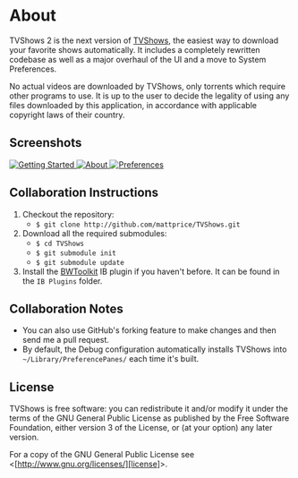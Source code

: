 # About
TVShows 2 is the next version of [TVShows][tvshows], the easiest way to download your favorite shows automatically. It includes a completely rewritten codebase as well as a major overhaul of the UI and a move to System Preferences.

No actual videos are downloaded by TVShows, only torrents which require other programs to use. It is up to the user to decide the legality of using any files downloaded by this application, in accordance with applicable copyright laws of their country.

## Screenshots
<a href="http://embercode.com/blog/category/tvshows-news/" title="TVShows News">![Getting Started][preview-1] ![About][preview-2] ![Preferences][preview-3]</a>

<!-- ## Translations
* Help localize TVShows 2 into your native language! [Click here][translate] ([more info][translate-info]) to be added to the translation team. -->

## Collaboration Instructions
1. Checkout the repository:
    * `$ git clone http://github.com/mattprice/TVShows.git`
1. Download all the required submodules:
    * `$ cd TVShows`
    * `$ git submodule init`
    * `$ git submodule update`
1. Install the [BWToolkit][bwtoolkit] IB plugin if you haven't before. It can be found in the `IB Plugins` folder.

## Collaboration Notes
* You can also use GitHub's forking feature to make changes and then send me a pull request.
* By default, the Debug configuration automatically installs TVShows into `~/Library/PreferencePanes/` each time it's built.

## License
TVShows is free software: you can redistribute it and/or modify it under the terms of the GNU General Public License as published by the Free Software Foundation, either version 3 of the License, or (at your option) any later version.

For a copy of the GNU General Public License see &lt;[http://www.gnu.org/licenses/][license]&gt;.

[tvshows]:http://embercode.com/tvshows/ "TVShows Website"
[translate]:https://webtranslateit.com/en/projects/874-TVShows-2/invitation_request "Help Translate TVShows 2"
[translate-info]:http://embercode.com/blog/2010/help-translate-tvshows-2/ "Help Translate TVShows 2"

[preview-1]:http://embercode.com/blog/wp-content/uploads/2010/05/TVShows2_r175_Preview-300x201.png "TVShows 2 (r175) Preview"
[preview-2]:http://embercode.com/blog/wp-content/uploads/2010/05/TVShows2_r191_AboutTeaser-300x201.png "TVShows 2 Teaser: About Tab"
[preview-3]:http://embercode.com/blog/wp-content/uploads/2010/05/TVShows2_r191_PrefTeaser-300x243.png "TVShows 2 Teaser: Preferences"

[bwtoolkit]:http://www.brandonwalkin.com/bwtoolkit/ "BWToolkit Information"
[license]:http://www.gnu.org/licenses/ "GNU General Public License"